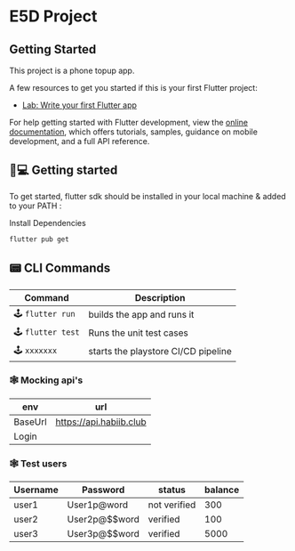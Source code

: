 # E5D Project

## Getting Started

This project is a phone topup app.

A few resources to get you started if this is your first Flutter project:

- [Lab: Write your first Flutter app](https://docs.flutter.dev/get-started/codelab)

For help getting started with Flutter development, view the
[online documentation](https://docs.flutter.dev/), which offers tutorials,
samples, guidance on mobile development, and a full API reference.


## 👟💻 Getting started

To get started, flutter sdk should be installed in your local machine & added to your PATH :

Install Dependencies

```bash
flutter pub get 
```

## 📟 CLI Commands

| Command             | Description                      |
| ------------------- | -------------------------------- |
| 🕹 `flutter run`      | builds the app and runs it               |
| 🕹 `flutter test` | Runs the unit test cases           |
| 🕹 `xxxxxxx`      | starts the playstore CI/CD pipeline     |


### 🕸️ Mocking api's 

| env        | url                                                                                                  |
| ---------- | ---------------------------------------------------------------------------------------------------- |
| BaseUrl | https://api.habiib.club                                |
| Login     |  |


### 🕸️ Test users

| Username | Password | status | balance |
| -------- | ---------| ------- | ------ |
| user1 | User1p@word | not verified | 300
| user2 | User2p@$$word | verified | 100
| user3 | User3p@$$word | verified | 5000 